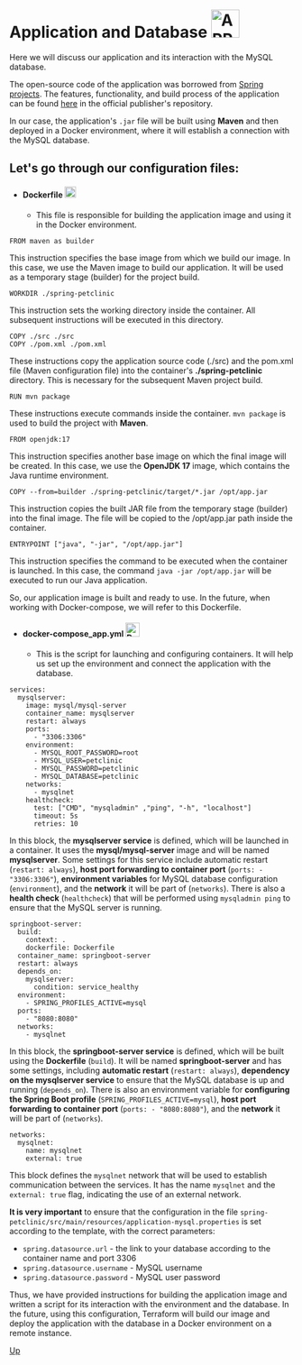 # Application and Database <img src="https://springframework.guru/wp-content/uploads/2015/02/spring-framework-project-logo.png" alt="APP/DB" width="auto" height="50">

Here we will discuss our application and its interaction with the MySQL database.

The open-source code of the application was borrowed from [Spring projects](https://github.com/spring-projects). The features, functionality, and build process of the application can be found [here](https://github.com/spring-projects/spring-petclinic/blob/main/readme.md) in the official publisher's repository.

In our case, the application's `.jar` file will be built using **Maven** and then deployed in a Docker environment, where it will establish a connection with the MySQL database.

## Let's go through our configuration files:

- #### Dockerfile <img src="http://logos-download.com/wp-content/uploads/2016/09/Docker_logo.png" alt="Docker" width="auto" height="20">
   - This file is responsible for building the application image and using it in the Docker environment.

```shell
FROM maven as builder
```
This instruction specifies the base image from which we build our image. In this case, we use the Maven image to build our application. It will be used as a temporary stage (builder) for the project build.

```shell
WORKDIR ./spring-petclinic
```
This instruction sets the working directory inside the container. All subsequent instructions will be executed in this directory.

```shell
COPY ./src ./src
COPY ./pom.xml ./pom.xml
```
These instructions copy the application source code (./src) and the pom.xml file (Maven configuration file) into the container's **./spring-petclinic** directory. This is necessary for the subsequent Maven project build.

```shell
RUN mvn package
```
These instructions execute commands inside the container. `mvn package` is used to build the project with **Maven**.

```shell
FROM openjdk:17
```
This instruction specifies another base image on which the final image will be created. In this case, we use the **OpenJDK 17** image, which contains the Java runtime environment.

```shell
COPY --from=builder ./spring-petclinic/target/*.jar /opt/app.jar
```
This instruction copies the built JAR file from the temporary stage (builder) into the final image. The file will be copied to the /opt/app.jar path inside the container.

```shell
ENTRYPOINT ["java", "-jar", "/opt/app.jar"]
```
This instruction specifies the command to be executed when the container is launched. In this case, the command `java -jar /opt/app.jar` will be executed to run our Java application.

So, our application image is built and ready to use. In the future, when working with Docker-compose, we will refer to this Dockerfile.

- #### docker-compose_app.yml <img src="http://gw.tnode.com/docker/img/docker-compose-1x-logo.png" alt="Docker-compose" width="auto" height="25">
  - This is the script for launching and configuring containers. It will help us set up the environment and connect the application with the database.

```shell
services:
  mysqlserver:
    image: mysql/mysql-server
    container_name: mysqlserver
    restart: always
    ports:
      - "3306:3306"
    environment:
      - MYSQL_ROOT_PASSWORD=root
      - MYSQL_USER=petclinic
      - MYSQL_PASSWORD=petclinic
      - MYSQL_DATABASE=petclinic
    networks:
      - mysqlnet
    healthcheck:
      test: ["CMD", "mysqladmin" ,"ping", "-h", "localhost"]
      timeout: 5s
      retries: 10
```
In this block, the **mysqlserver service** is defined, which will be launched in a container. It uses the **mysql/mysql-server** image and will be named **mysqlserver**. Some settings for this service include automatic restart (`restart: always`), **host port forwarding to container port** (`ports: - "3306:3306"`), **environment variables** for MySQL database configuration (`environment`), and the **network** it will be part of (`networks`). There is also a **health check** (`healthcheck`) that will be performed using `mysqladmin ping` to ensure that the MySQL server is running.

```shell
springboot-server:
  build:
    context: .
    dockerfile: Dockerfile
  container_name: springboot-server
  restart: always
  depends_on:
    mysqlserver:
      condition: service_healthy
  environment:
    - SPRING_PROFILES_ACTIVE=mysql
  ports:
    - "8080:8080"
  networks:
    - mysqlnet
```
In this block, the **springboot-server service** is defined, which will be built using the **Dockerfile** (`build`). It will be named **springboot-server** and has some settings, including **automatic restart** (`restart: always`), **dependency on the mysqlserver service** to ensure that the MySQL database is up and running (`depends_on`). There is also an environment variable for **configuring the Spring Boot profile** (`SPRING_PROFILES_ACTIVE=mysql`), **host port forwarding to container port** (`ports: - "8080:8080"`), and the **network** it will be part of (`networks`).

```shell
networks:
  mysqlnet:
    name: mysqlnet
    external: true
```
This block defines the `mysqlnet` network that will be used to establish communication between the services. It has the name `mysqlnet` and the `external: true` flag, indicating the use of an external network.

**It is very important** to ensure that the configuration in the file `spring-petclinic/src/main/resources/application-mysql.properties` is set according to the template, with the correct parameters:

- `spring.datasource.url` - the link to your database according to the container name and port 3306
- `spring.datasource.username` - MySQL username
- `spring.datasource.password` - MySQL user password

Thus, we have provided instructions for building the application image and written a script for its interaction with the environment and the database. In the future, using this configuration, Terraform will build our image and deploy the application with the database in a Docker environment on a remote instance.

[Up](#anchor)
